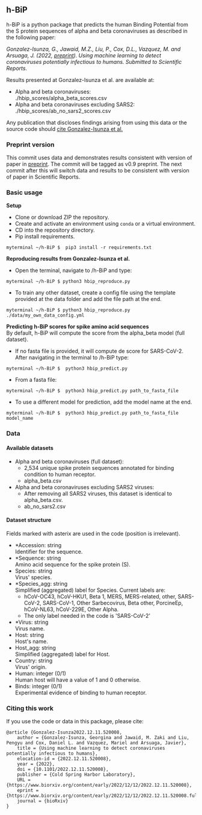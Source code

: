 

## h-BiP
h-BiP is a python package that predicts the human Binding Potential from the S protein sequences of  alpha and beta coronaviruses as described in the following paper:

*Gonzalez-Isunza, G., Jawaid, M.Z., Liu, P.,  Cox, D.L., Vazquez, M. and  Arsuaga, J. (2022,
[preprint](https://www.biorxiv.org/node/2893862.external-links.html)). Using machine learning to detect coronaviruses potentially infectious to humans. Submitted to Scientific Reports.*

Results presented at Gonzalez-Isunza et al. are available at: 
+ Alpha and beta coronaviruses:   
 ./hbip_scores/alpha_beta_scores.csv
+ Alpha and beta coronaviruses excluding SARS2:   
 ./hbip_scores/ab_no_sars2_scores.csv  
 
Any publication that discloses findings arising from using this data or the source code should [cite Gonzalez-Isunza et al.](https://github.com/Arsuaga-Vazquez-Lab/h-BiP/tree/gina/cite#citing-this-work)

### Preprint version

This commit uses data and demonstrates results consistent with version of paper in 
[preprint](https://www.biorxiv.org/node/2893862.external-links.html). The commit will be tagged as v0.9 preprint. The 
next commit after this will switch data and results to be consistent with version of paper in Scientific Reports.

### Basic usage
**Setup**
+ Clone or download ZIP the repository.
+ Create and activate an environment using `conda` or a virtual environment.
+ CD into the repository directory.
+ Pip install requirements.
```
myterminal ~/h-BiP $  pip3 install -r requirements.txt
```

**Reproducing results from Gonzalez-Isunza et al.**   
+ Open the terminal, navigate to /h-BiP and type:    
```
myterminal ~/h-BiP $ python3 hbip_reproduce.py
``` 
+ To train any other dataset, create a config file using the template provided at the data folder and add the file path at the end.    

```
myterminal ~/h-BiP $ python3 hbip_reproduce.py ./data/my_own_data_config.yml
```

**Predicting h-BiP scores for spike amino acid sequences**  
By default, h-BiP will compute the score from the alpha_beta model (full dataset).    
+ If no fasta file is provided, it will compute de score for SARS-CoV-2.
After navigating in the terminal to /h-BiP type:
```
myterminal ~/h-BiP $  python3 hbip_predict.py
```
+ From a fasta file:
```
myterminal ~/h-BiP $  python3 hbip_predict.py path_to_fasta_file
```
+ To use a different model for prediction, add the model name at the end. 
```
myterminal ~/h-BiP $  python3 hbip_predict.py path_to_fasta_file model_name
```

### Data

#### Available datasets
+ Alpha and beta coronaviruses (full dataset):
    + 2,534 unique spike protein sequences annotated for binding condition to human receptor.
    + alpha_beta.csv  
+ Alpha and beta coronaviruses excluding SARS2 viruses:
    + After removing all SARS2 viruses, this dataset is identical to alpha_beta.csv.
    + ab_no_sars2.csv   
 
#### Dataset structure
Fields marked with asterix are used in the code (position is irrelevant).
+ *Accession: string   
Identifier for the sequence.
+ *Sequence: string   
Amino acid sequence for the spike protein (S).
+ Species: string   
Virus' species.
+ *Species_agg: string   
Simplified (aggregated) label for Species. Current labels are:   
    + hCoV-OC43, hCoV-HKU1, Beta 1, MERS, MERS-related, other, SARS-CoV-2, SARS-CoV-1, Other Sarbecovirus, Beta other, PorcineEp, hCoV-NL63, hCoV-229E, Other Alpha.       
    + The only label needed in the code is 'SARS-CoV-2'   
+ *Virus: string   
Virus name.
+ Host: string   
Host's name.
+ Host_agg: string   
Simplified (aggregated) label for Host.
+ Country: string   
Virus' origin.
+ Human: integer (0/1)  
Human host will have a value of 1 and 0 otherwise.
+ Binds: integer (0/1)  
Experimental evidence of binding to human receptor.

### Citing this work
If you use the code or data in this package, please cite:
```
@article {Gonzalez-Isunza2022.12.11.520008,
	author = {Gonzalez-Isunza, Georgina and Jawaid, M. Zaki and Liu, Pengyu and Cox, Daniel L. and Vazquez, Mariel and Arsuaga, Javier},
	title = {Using machine learning to detect coronaviruses potentially infectious to humans},
	elocation-id = {2022.12.11.520008},
	year = {2022},
	doi = {10.1101/2022.12.11.520008},
	publisher = {Cold Spring Harbor Laboratory},
	URL = {https://www.biorxiv.org/content/early/2022/12/12/2022.12.11.520008},
	eprint = {https://www.biorxiv.org/content/early/2022/12/12/2022.12.11.520008.full.pdf},
	journal = {bioRxiv}
}
```


